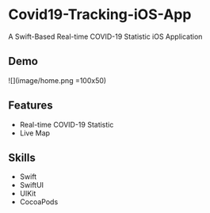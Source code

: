 # Covid19-Tracking-iOS-App
A Swift-Based Real-time COVID-19 Statistic iOS Application

## Demo
![](image/home.png =100x50)
## Features
* Real-time COVID-19 Statistic
* Live Map

## Skills
* Swift
* SwiftUI
* UIKit
* CocoaPods
